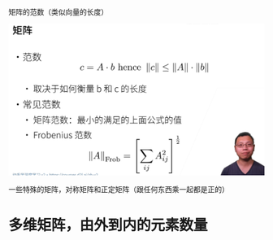 矩阵的范数（类似向量的长度）

![1657271737831](image/note/1657271737831.png)

一些特殊的矩阵，对称矩阵和正定矩阵（跟任何东西乘一起都是正的）

# 多维矩阵，由外到内的元素数量
